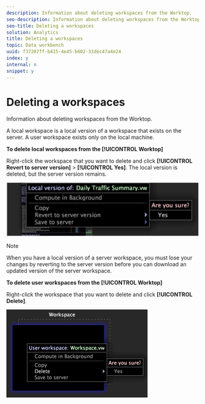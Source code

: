 ```yaml
---
description: Information about deleting workspaces from the Worktop.
seo-description: Information about deleting workspaces from the Worktop.
seo-title: Deleting a workspaces
solution: Analytics
title: Deleting a workspaces
topic: Data workbench
uuid: f37207ff-b415-4e45-b602-31dec47a4e24
index: y
internal: n
snippet: y
---
```


# Deleting a workspaces

Information about deleting workspaces from the Worktop.

A local workspace is a local version of a workspace that exists on the server. A user workspace exists only on the local machine.

**To delete local workspaces from the [!UICONTROL Worktop]**

Right-click the workspace that you want to delete and click **[!UICONTROL Revert to server version]** > **[!UICONTROL Yes]**. The local version is deleted, but the server version remains.

![](assets/client-del.png)

>[!NOTE]
>
>When you have a local version of a server workspace, you must lose your changes by reverting to the server version before you can download an updated version of the server workspace.

**To delete user workspaces from the [!UICONTROL Worktop]**

Right-click the workspace that you want to delete and click **[!UICONTROL Delete]**.

![](assets/mnu_workspaceManager_Deletewksp.png)

